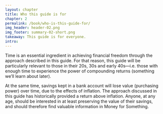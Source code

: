 ```yaml
---
layout: chapter
title: Who this guide is for
chapter: 2
permalink: /book/who-is-this-guide-for/
img_header: header-02.png
img_footer: summary-02-short.png
takeaway: This guide is for everyone.
intro:
---
```


Time is an essential ingredient in achieving financial freedom through the approach described in this guide. For that reason, this guide will be particularly relevant to those in their 20s, 30s and early 40s—i.e. those with enough time to experience the power of compounding returns (something we’ll learn about later).

At the same time, savings kept in a bank account will lose value (purchasing power) over time, due to the effects of inflation. The approach discussed in this guide has historically provided a return above inflation. Anyone, at any age, should be interested in at least preserving the value of their savings, and should therefore find valuable information in Money for Something.